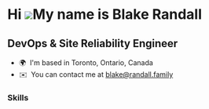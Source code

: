 Hi ![](https://user-images.githubusercontent.com/18350557/176309783-0785949b-9127-417c-8b55-ab5a4333674e.gif)My name is Blake Randall
=====================================================================================================================================

DevOps & Site Reliability Engineer
----------------------------------

* 🌍  I'm based in Toronto, Ontario, Canada
* ✉️  You can contact me at [blake@randall.family](mailto:blake@randall.family)

### Skills
